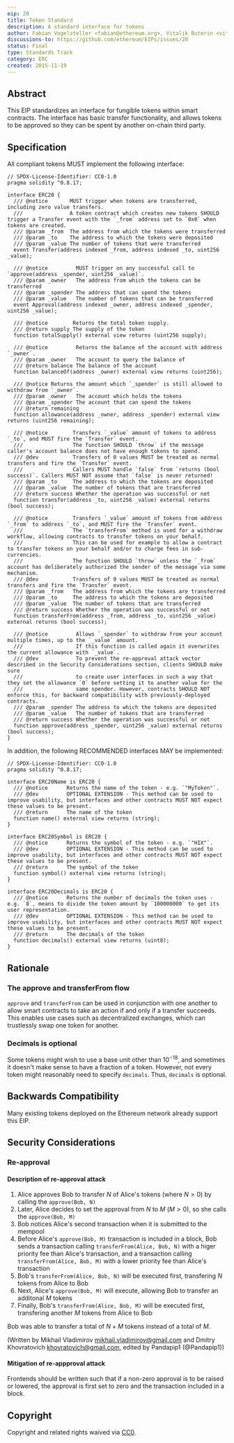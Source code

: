 ```yaml
---
eip: 20
title: Token Standard
description: A standard interface for tokens
author: Fabian Vogelsteller <fabian@ethereum.org>, Vitalik Buterin <vitalik.buterin@ethereum.org>
discussions-to: https://github.com/ethereum/EIPs/issues/20
status: Final
type: Standards Track
category: ERC
created: 2015-11-19
---
```


## Abstract

This EIP standardizes an interface for fungible tokens within smart contracts.
The interface has basic transfer functionality, and allows tokens to be approved so they can be spent by another on-chain third party.

## Specification

All compliant tokens MUST implement the following interface:

```solidity
// SPDX-License-Identifier: CC0-1.0
pragma solidity ^0.8.17;

interface ERC20 {
  /// @notice       MUST trigger when tokens are transferred, including zero value transfers.
  ///               A token contract which creates new tokens SHOULD trigger a Transfer event with the `_from` address set to `0x0` when tokens are created.
  /// @param _from  The address from which the tokens were transferred
  /// @param _to    The address to which the tokens were deposited
  /// @param _value The number of tokens that were transferred
  event Transfer(address indexed _from, address indexed _to, uint256 _value);

  /// @notice         MUST trigger on any successful call to `approve(address _spender, uint256 _value)`.
  /// @param _owner   The address from which the tokens can be transferred
  /// @param _spender The address that can spend the tokens
  /// @param _value   The number of tokens that can be transferred
  event Approval(address indexed _owner, address indexed _spender, uint256 _value);

  /// @notice        Returns the total token supply.
  /// @return supply The supply of the token
  function totalSupply() external view returns (uint256 supply);
  
  /// @notice         Returns the balance of the account with address `_owner`.
  /// @param _owner   The account to query the balance of
  /// @return balance The balance of the account
  function balanceOf(address _owner) external view returns (uint256);

  /// @notice Returns the amount which `_spender` is still allowed to withdraw from `_owner`.
  /// @param _owner   The account which holds the tokens
  /// @param _spender The account that can spend the tokens
  /// @return remaining 
  function allowance(address _owner, address _spender) external view returns (uint256 remaining);

  /// @notice        Transfers `_value` amount of tokens to address `_to`, and MUST fire the `Transfer` event.
  ///                The function SHOULD `throw` if the message caller's account balance does not have enough tokens to spend.
  /// @dev           Transfers of 0 values MUST be treated as normal transfers and fire the `Transfer` event.
  ///                Callers MUST handle `false` from `returns (bool success)`. Callers MUST NOT assume that `false` is never returned!
  /// @param _to     The address to which the tokens are deposited
  /// @param _value  The number of tokens that are transferred
  /// @return success Whether the operation was successful or not
  function transfer(address _to, uint256 _value) external returns (bool success);

  /// @notice        Transfers `_value` amount of tokens from address `_from` to address `_to`, and MUST fire the `Transfer` event.
  ///                The `transferFrom` method is used for a withdraw workflow, allowing contracts to transfer tokens on your behalf.
  ///                This can be used for example to allow a contract to transfer tokens on your behalf and/or to charge fees in sub-currencies.
  ///                The function SHOULD `throw` unless the `_from` account has deliberately authorized the sender of the message via some mechanism.
  /// @dev           Transfers of 0 values MUST be treated as normal transfers and fire the `Transfer` event.
  /// @param _from   The address from which the tokens are transferred
  /// @param _to     The address to which the tokens are deposited
  /// @param _value  The number of tokens that are transferred
  /// @return success Whether the operation was successful or not
  function transferFrom(address _from, address _to, uint256 _value) external returns (bool success);

  /// @notice         Allows `_spender` to withdraw from your account multiple times, up to the `_value` amount.
  ///                 If this function is called again it overwrites the current allowance with `_value`.
  /// @dev            To prevent the re-approval attack vector described in the Security Considerations section, clients SHOULD make sure
  ///                 to create user interfaces in such a way that they set the allowance `0` before setting it to another value for the
  ///                 same spender. However, contracts SHOULD NOT enforce this, for backward compatibility with previously-deployed contracts.
  /// @param _spender The address to which the tokens are deposited
  /// @param _value   The number of tokens that are transferred
  /// @return success Whether the operation was successful or not
  function approve(address _spender, uint256 _value) external returns (bool success);
}
```

In addition, the following RECOMMENDED interfaces MAY be implemented:

```solidity
// SPDX-License-Identifier: CC0-1.0
pragma solidity ^0.8.17;

interface ERC20Name is ERC20 {
  /// @notice      Returns the name of the token - e.g. `"MyToken"`.
  /// @dev         OPTIONAL EXTENSION - This method can be used to improve usability, but interfaces and other contracts MUST NOT expect these values to be present.
  /// @return      The name of the token
  function name() external view returns (string);
}

interface ERC20Symbol is ERC20 {
  /// @notice      Returns the symbol of the token - e.g. `"HIX"`.
  /// @dev         OPTIONAL EXTENSION - This method can be used to improve usability, but interfaces and other contracts MUST NOT expect these values to be present.
  /// @return      The symbol of the token
  function symbol() external view returns (string);
}

interface ERC20Decimals is ERC20 {
  /// @notice      Returns the number of decimals the token uses - e.g. `8`, means to divide the token amount by `100000000` to get its user representation.
  /// @dev         OPTIONAL EXTENSION - This method can be used to improve usability, but interfaces and other contracts MUST NOT expect these values to be present.
  /// @return      The decimals of the token
  function decimals() external view returns (uint8);
}
```

## Rationale

### The approve and transferFrom flow

`approve` and `transferFrom` can be used in conjunction with one another to allow smart contracts to take an action if and only if a transfer succeeds. This enables use cases such as decentralized exchanges, which can trustlessly swap one token for another.

### Decimals is optional

Some tokens might wish to use a base unit other than $10^{-18}$, and sometimes it doesn't make sense to have a fraction of a token. However, not every token might reasonably need to specify `decimals`. Thus, `decimals` is optional.

## Backwards Compatibility

Many existing tokens deployed on the Ethereum network already support this EIP.

## Security Considerations

### Re-approval

#### Description of re-approval attack

1. Alice approves Bob to transfer $N$ of Alice's tokens (where $N>0$) by calling the `approve(Bob, N)`
2. Later, Alice decides to set the approval from $N$ to $M$ ($M>0$), so she calls the `approve(Bob, M)`
3. Bob notices Alice's second transaction when it is submitted to the mempool
4. Before Alice's `approve(Bob, M)` transaction is included in a block, Bob sends a transaction calling `transferFrom(Alice, Bob, N)` with a higer priority fee than Alice's transaction, and a transaction calling `transferFrom(Alice, Bob, M)` with a lower priority fee than Alice's transaction
5. Bob's `transferFrom(Alice, Bob, N)` will be executed first, transfering $N$ tokens from Alice to Bob
6. Next, Alice's `approve(Bob, M)` will execute, allowing Bob to transfer an additonal $M$ tokens
7. Finally, Bob's `transferFrom(Alice, Bob, M)` will be executed first, transfering another $M$ tokens from Alice to Bob

Bob was able to transfer a total of $N+M$ tokens instead of a total of $M$.

(Written by Mikhail Vladimirov <mikhail.vladimirov@gmail.com> and Dmitry Khovratovich <khovratovich@gmail.com>, edited by Pandapip1 (@Pandapip1))

#### Mitigation of re-appproval attack

Frontends should be written such that if a non-zero approval is to be raised or lowered, the approval is first set to zero and the transaction included in a block.

## Copyright

Copyright and related rights waived via [CC0](../LICENSE.md).
